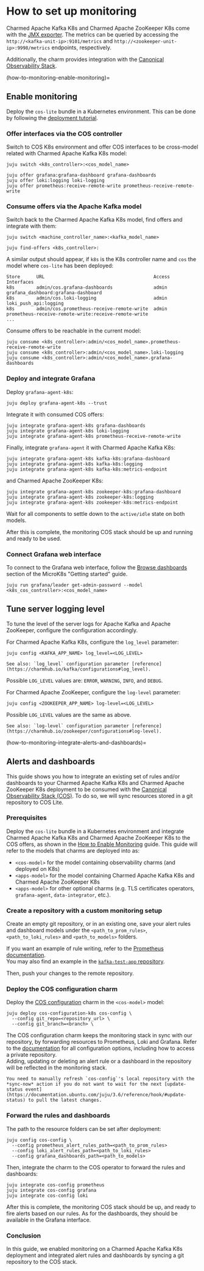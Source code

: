 # How to set up monitoring

Charmed Apache Kafka K8s and Charmed Apache ZooKeeper K8s come with the [JMX exporter](https://github.com/prometheus/jmx_exporter/).
The metrics can be queried by accessing the `http://<kafka-unit-ip>:9101/metrics` and `http://<zookeeper-unit-ip>:9998/metrics` endpoints, respectively.

Additionally, the charm provides integration with the [Canonical Observability Stack](https://charmhub.io/topics/canonical-observability-stack).

(how-to-monitoring-enable-monitoring)=
## Enable monitoring

Deploy the `cos-lite` bundle in a Kubernetes environment. This can be done by following the
[deployment tutorial](https://charmhub.io/topics/canonical-observability-stack/tutorials/install-microk8s).

### Offer interfaces via the COS controller

Switch to COS K8s environment and offer COS interfaces to be cross-model related with Charmed Apache Kafka K8s model:

```shell
juju switch <k8s_controller>:<cos_model_name>

juju offer grafana:grafana-dashboard grafana-dashboards
juju offer loki:logging loki-logging
juju offer prometheus:receive-remote-write prometheus-receive-remote-write
```

### Consume offers via the Apache Kafka model

Switch back to the Charmed Apache Kafka K8s model, find offers and integrate with them:

```shell
juju switch <machine_controller_name>:<kafka_model_name>

juju find-offers <k8s_controller>:
```

A similar output should appear, if `k8s` is the K8s controller name and `cos` the model where `cos-lite` has been deployed:

```shell
Store      URL                                        Access  Interfaces
k8s        admin/cos.grafana-dashboards               admin   grafana_dashboard:grafana-dashboard
k8s        admin/cos.loki-logging                     admin   loki_push_api:logging
k8s        admin/cos.prometheus-receive-remote-write  admin   prometheus-receive-remote-write:receive-remote-write
...
```

Consume offers to be reachable in the current model:

```shell
juju consume <k8s_controller>:admin/<cos_model_name>.prometheus-receive-remote-write
juju consume <k8s_controller>:admin/<cos_model_name>.loki-logging
juju consume <k8s_controller>:admin/<cos_model_name>.grafana-dashboards
```

### Deploy and integrate Grafana

Deploy `grafana-agent-k8s`:

```shell
juju deploy grafana-agent-k8s --trust
```

Integrate it with consumed COS offers:

```shell
juju integrate grafana-agent-k8s grafana-dashboards
juju integrate grafana-agent-k8s loki-logging
juju integrate grafana-agent-k8s prometheus-receive-remote-write
```

Finally, integrate `grafana-agent` it with Charmed Apache Kafka K8s:

```shell
juju integrate grafana-agent-k8s kafka-k8s:grafana-dashboard
juju integrate grafana-agent-k8s kafka-k8s:logging
juju integrate grafana-agent-k8s kafka-k8s:metrics-endpoint
```

and Charmed Apache ZooKeeper K8s:

```shell
juju integrate grafana-agent-k8s zookeeper-k8s:grafana-dashboard
juju integrate grafana-agent-k8s zookeeper-k8s:logging
juju integrate grafana-agent-k8s zookeeper-k8s:metrics-endpoint
```

Wait for all components to settle down to the `active/idle` state on both models.

After this is complete, the monitoring COS stack should be up and running and ready to be used.

### Connect Grafana web interface

To connect to the Grafana web interface, follow the [Browse dashboards](https://charmhub.io/topics/canonical-observability-stack/tutorials/install-microk8s?_ga=2.201254254.1948444620.1704703837-757109492.1701777558#heading--browse-dashboards) section of the MicroK8s "Getting started" guide.

```shell
juju run grafana/leader get-admin-password --model <k8s_cos_controller>:<cos_model_name>
```

## Tune server logging level

To tune the level of the server logs for Apache Kafka and Apache ZooKeeper, configure the configuration accordingly.

For Charmed Apache Kafka K8s, configure the `log_level` parameter:

```shell
juju config <KAFKA_APP_NAME> log_level=<LOG_LEVEL>
```

```{tip}
See also: `log_level` configuration parameter [reference](https://charmhub.io/kafka/configurations#log_level).
```

Possible `LOG_LEVEL` values are: `ERROR`, `WARNING`, `INFO`, and `DEBUG`.

For Charmed Apache ZooKeeper, configure the `log-level` parameter:

```shell
juju config <ZOOKEEPER_APP_NAME> log-level=<LOG_LEVEL>
```

Possible `LOG_LEVEL` values are the same as above.

```{tip}
See also: `log-level` configuration parameter [reference](https://charmhub.io/zookeeper/configurations#log-level).
```

(how-to-monitoring-integrate-alerts-and-dashboards)=
## Alerts and dashboards

This guide shows you how to integrate an existing set of rules and/or dashboards to your Charmed Apache Kafka K8s and Charmed Apache ZooKeeper K8s deployment to be consumed with the [Canonical Observability Stack (COS)](https://charmhub.io/topics/canonical-observability-stack).
To do so, we will sync resources stored in a git repository to COS Lite.

### Prerequisites

Deploy the `cos-lite` bundle in a Kubernetes environment and integrate Charmed Apache Kafka K8s and Charmed Apache ZooKeeper K8s to the COS offers, as shown in the [How to Enable Monitoring](how-to-monitoring-enable-monitoring) guide.
This guide will refer to the models that charms are deployed into as:

* `<cos-model>` for the model containing observability charms (and deployed on K8s)
* `<apps-model>` for the model containing Charmed Apache Kafka K8s and Charmed Apache ZooKeeper K8s
* `<apps-model>` for other optional charms (e.g. TLS certificates operators, `grafana-agent`, `data-integrator`, etc.).

### Create a repository with a custom monitoring setup

Create an empty git repository, or in an existing one, save your alert rules and dashboard models under the `<path_to_prom_rules>`, `<path_to_loki_rules>` and `<path_to_models>` folders.

If you want an example of rule writing, refer to the [Prometheus documentation](https://prometheus.io/docs/prometheus/latest/configuration/alerting_rules/).  
You may also find an example in the [`kafka-test-app` repository](https://github.com/canonical/kafka-test-app).

Then, push your changes to the remote repository.

### Deploy the COS configuration charm

Deploy the [COS configuration](https://charmhub.io/cos-configuration-k8s) charm in the `<cos-model>` model:

```shell
juju deploy cos-configuration-k8s cos-config \
  --config git_repo=<repository_url> \
  --config git_branch=<branch> \
```

The COS configuration charm keeps the monitoring stack in sync with our repository, by forwarding resources to Prometheus, Loki and Grafana.
Refer to the [documentation](https://charmhub.io/cos-configuration-k8s/configure) for all configuration options, including how to access a private repository.  
Adding, updating or deleting an alert rule or a dashboard in the repository will be reflected in the monitoring stack.

```{note}
You need to manually refresh `cos-config`'s local repository with the *sync-now* action if you do not want to wait for the next [update-status event](https://documentation.ubuntu.com/juju/3.6/reference/hook/#update-status) to pull the latest changes.
```

### Forward the rules and dashboards

The path to the resource folders can be set after deployment:

```shell
juju config cos-config \
  --config prometheus_alert_rules_path=<path_to_prom_rules>
  --config loki_alert_rules_path=<path_to_loki_rules>
  --config grafana_dashboards_path=<path_to_models>
```

Then, integrate the charm to the COS operator to forward the rules and dashboards:

```shell
juju integrate cos-config prometheus
juju integrate cos-config grafana
juju integrate cos-config loki
```

After this is complete, the monitoring COS stack should be up, and ready to fire alerts based on our rules.
As for the dashboards, they should be available in the Grafana interface.

### Conclusion

In this guide, we enabled monitoring on a Charmed Apache Kafka K8s deployment and integrated alert rules and dashboards by syncing a git repository to the COS stack.
